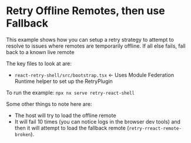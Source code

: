 # Retry Offline Remotes, then use Fallback

This example shows how you can setup a retry strategy to attempt to resolve to issues where remotes are temporarily offline.
If all else fails, fall back to a known live remote

The key files to look at are:

- `react-retry-shell/src/bootstrap.tsx` <- Uses Module Federation Runtime helper to set up the RetryPlugin

To run the example: 
`npx nx serve retry-react-shell`

Some other things to note here are:
 - The host will try to load the offline remote
 - It will fail 10 times (you can notice logs in the browser dev tools) and then it will attempt to load the fallback remote (`retry-rreact-remote-broken`).

